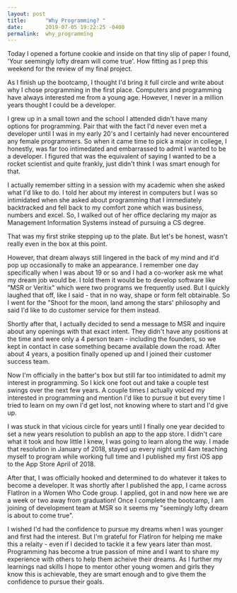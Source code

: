 ```yaml
---
layout: post
title:      "Why Programming? "
date:       2019-07-05 19:22:25 -0400
permalink:  why_programming
---
```



Today I opened a fortune cookie and inside on that tiny slip of paper I found, 'Your seemingly lofty dream will come true'. How fitting as I prep this weekend for the review of my final project. 

As I finish up the bootcamp, I thought I'd bring it full circle and write about why I chose programming in the first place. Computers and programming have always interested me from a young age. However, I never in a million years thought I could be a developer. 

I grew up in a small town and the school I attended didn't have many options for programming. Pair that with the fact I'd never even met a developer until I was in my early 20's and I certainly had never encountered any female programmers.  So when it came time to pick a major in college, I honestly, was far too intimedated and embarrassed to admit I wanted to be a developer. I figured that was the equivalent of saying I wanted to be a rocket scientist and quite frankly, just didn't think I was smart enough for that. 

I actually remember sitting in a session with my academic when she asked what I'd like to do. I told her about my interest in computers but I was so intimidated when she asked about programming that I immediately backtracked and fell back to my comfort zone which was business, numbers and excel. So, I walked out of her office declaring my major as Management Information Systems instead of pursuing a CS degree. 

That was my first strike stepping up to the plate. But let's be honest, wasn't really even in the box at this point. 

However, that dream always still lingered in the back of my mind and it'd pop up occasionally to make an appearance. I remember one day specifically when I was about 19 or so and I had a co-worker ask me what my dream job would be. I told them it would be to develop software like "MSR or Veritix" which were two programs we frequently used. But I quickly laughed that off, like I said - that in no way, shape or form felt obtainable. So I went for the "Shoot for the moon, land among the stars' philosophy and said I'd like to do customer service for them instead. 

Shortly after that, I actually decided to send a message to MSR and inquire about any openings with that exact intent. They didn't have any positions at the time and were only a 4 person team - including the founders, so we kept in contact in case something became available down the road. After about 4 years, a position finally opened up and I joined their customer success team. 

Now I'm officially in the batter's box but still far too intimidated to admit my interest in programming. So I kick one foot out and take a couple test swings over the next few years. A couple times I actually voiced my interested in programming and mention I'd like to pursue it but every time I tried to learn on my own I'd get lost, not knowing where to start and I'd give up. 

I was stuck in that vicious circle for years until I finally one year decided to set a new years resolution to publish an app to the app store. I didn't care what it took and how little I knew, I was going to learn along the way. I made that resolution in January of 2018, stayed up every night until 4am teaching myself to program while working full time and I published my first iOS app to the App Store April of 2018. 

After that, I was officially hooked and determined to do whatever it takes to become a developer.  It was shortly after I published the app, I came across FlatIron in a Women Who Code group. I applied, got in and now here we are a week or two away from graduation! Once I complete the bootcamp, I am joining of development team at MSR so it seems my "seemingly lofty dream is about to come true". 

I wished I'd had the confidence to pursue my dreams when I was younger and first had the interest. But I'm grateful for FlatIron for helping me make this a relaity - even if I decided to tackle it a few years later than most. Programming has become a true passion of mine and I want to share my experience with others to help them acheive their dreams. As I further my learnings nad skills I hope to mentor other young women and girls they know this is achievable, they are smart enough and to give them the confidence to pursue their goals. 



